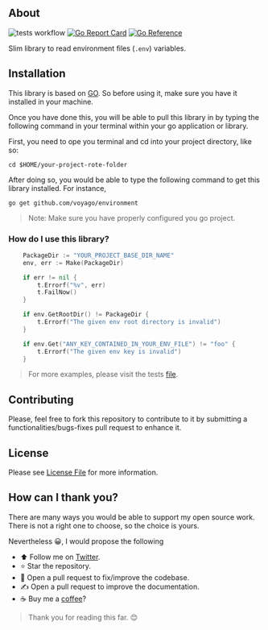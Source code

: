 ## About

![tests workflow](https://github.com/voyago/environment/actions/workflows/test.yml/badge.svg)
[![Go Report Card](https://goreportcard.com/badge/voyago/environment)](https://goreportcard.com/report/voyago/environment)
[![Go Reference](https://pkg.go.dev/badge/github.com/voyago/environment.svg)](https://pkg.go.dev/github.com/voyago/environment)

Slim library to read environment files (`.env`) variables.

## Installation

This library is based on [GO](https://golang.org). So before using it, make sure you have it installed in your machine.

Once you have done this, you will be able to pull this library in by typing the following command in your terminal within
your go application or library.

First, you need to ope you terminal and cd into your project directory, like so:

```shell
cd $HOME/your-project-rote-folder
```

After doing so, you would be able to type the following command to get this library installed. For instance,

```shell
go get github.com/voyago/environment
```

> Note: Make sure you have properly configured you go project.

### How do I use this library?

```go
    PackageDir := "YOUR_PROJECT_BASE_DIR_NAME"
    env, err := Make(PackageDir)

	if err != nil {
		t.Errorf("%v", err)
		t.FailNow()
	}

	if env.GetRootDir() != PackageDir {
		t.Errorf("The given env root directory is invalid")
	}

	if env.Get("ANY_KEY_CONTAINED_IN_YOUR_ENV_FILE") != "foo" {
		t.Errorf("The given env key is invalid")
	}
```

> For more examples, please visit the tests [file](https://github.com/voyago/environment/blob/main/lib/env_test.go).

## Contributing

Please, feel free to fork this repository to contribute to it by submitting a functionalities/bugs-fixes pull request to enhance it.

## License

Please see [License File](https://github.com/voyago/environment/blob/main/LICENSE) for more information.

## How can I thank you?

There are many ways you would be able to support my open source work. There is not a right one to choose, so the choice is yours.

Nevertheless :grinning:, I would propose the following

- :arrow_up: Follow me on [Twitter](https://twitter.com/gocanto).
- :star: Star the repository.
- :handshake: Open a pull request to fix/improve the codebase.
- :writing_hand: Open a pull request to improve the documentation.
- :coffee: Buy me a [coffee](https://github.com/sponsors/gocanto)?

> Thank you for reading this far. :blush:
